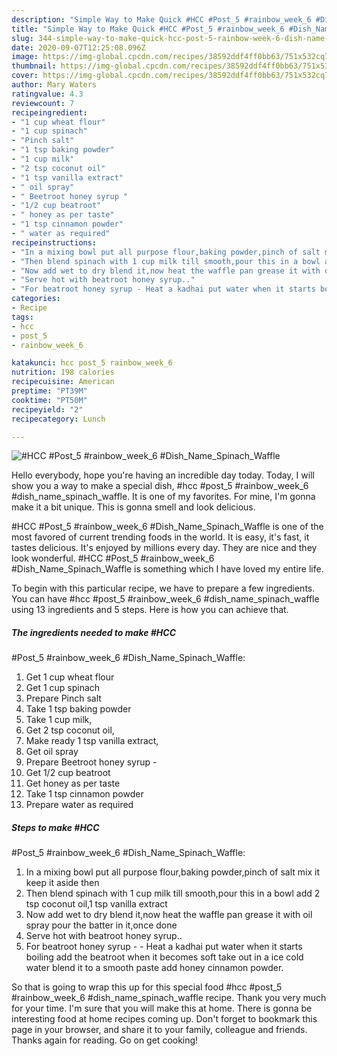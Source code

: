 ```yaml
---
description: "Simple Way to Make Quick #HCC #Post_5 #rainbow_week_6 #Dish_Name_Spinach_Waffle"
title: "Simple Way to Make Quick #HCC #Post_5 #rainbow_week_6 #Dish_Name_Spinach_Waffle"
slug: 344-simple-way-to-make-quick-hcc-post-5-rainbow-week-6-dish-name-spinach-waffle
date: 2020-09-07T12:25:08.096Z
image: https://img-global.cpcdn.com/recipes/38592ddf4ff0bb63/751x532cq70/hcc-post_5-rainbow_week_6-dish_name_spinach_waffle-recipe-main-photo.jpg
thumbnail: https://img-global.cpcdn.com/recipes/38592ddf4ff0bb63/751x532cq70/hcc-post_5-rainbow_week_6-dish_name_spinach_waffle-recipe-main-photo.jpg
cover: https://img-global.cpcdn.com/recipes/38592ddf4ff0bb63/751x532cq70/hcc-post_5-rainbow_week_6-dish_name_spinach_waffle-recipe-main-photo.jpg
author: Mary Waters
ratingvalue: 4.3
reviewcount: 7
recipeingredient:
- "1 cup wheat flour"
- "1 cup spinach"
- "Pinch salt"
- "1 tsp baking powder"
- "1 cup milk"
- "2 tsp coconut oil"
- "1 tsp vanilla extract"
- " oil spray"
- " Beetroot honey syrup "
- "1/2 cup beatroot"
- " honey as per taste"
- "1 tsp cinnamon powder"
- " water as required"
recipeinstructions:
- "In a mixing bowl put all purpose flour,baking powder,pinch of salt mix it keep it aside then"
- "Then blend spinach with 1 cup milk till smooth,pour this in a bowl add 2 tsp coconut oil,1 tsp vanilla extract"
- "Now add wet to dry blend it,now heat the waffle pan grease it with oil spray pour the batter in it,once done"
- "Serve hot with beatroot honey syrup.."
- "For beatroot honey syrup - Heat a kadhai put water when it starts boiling add the beatroot when it becomes soft take out in a ice cold water blend it to a smooth paste add honey cinnamon powder."
categories:
- Recipe
tags:
- hcc
- post_5
- rainbow_week_6

katakunci: hcc post_5 rainbow_week_6 
nutrition: 198 calories
recipecuisine: American
preptime: "PT39M"
cooktime: "PT50M"
recipeyield: "2"
recipecategory: Lunch

---
```



![#HCC
#Post_5
#rainbow_week_6
#Dish_Name_Spinach_Waffle](https://img-global.cpcdn.com/recipes/38592ddf4ff0bb63/751x532cq70/hcc-post_5-rainbow_week_6-dish_name_spinach_waffle-recipe-main-photo.jpg)

Hello everybody, hope you're having an incredible day today. Today, I will show you a way to make a special dish, #hcc
#post_5
#rainbow_week_6
#dish_name_spinach_waffle. It is one of my favorites. For mine, I'm gonna make it a bit unique. This is gonna smell and look delicious.



#HCC
#Post_5
#rainbow_week_6
#Dish_Name_Spinach_Waffle is one of the most favored of current trending foods in the world. It is easy, it's fast, it tastes delicious. It's enjoyed by millions every day. They are nice and they look wonderful. #HCC
#Post_5
#rainbow_week_6
#Dish_Name_Spinach_Waffle is something which I have loved my entire life.


To begin with this particular recipe, we have to prepare a few ingredients. You can have #hcc
#post_5
#rainbow_week_6
#dish_name_spinach_waffle using 13 ingredients and 5 steps. Here is how you can achieve that.

<!--inarticleads1-->

##### The ingredients needed to make #HCC
#Post_5
#rainbow_week_6
#Dish_Name_Spinach_Waffle:

1. Get 1 cup wheat flour
1. Get 1 cup spinach
1. Prepare Pinch salt
1. Take 1 tsp baking powder
1. Take 1 cup milk,
1. Get 2 tsp coconut oil,
1. Make ready 1 tsp vanilla extract,
1. Get  oil spray
1. Prepare  Beetroot honey syrup -
1. Get 1/2 cup beatroot
1. Get  honey as per taste
1. Take 1 tsp cinnamon powder
1. Prepare  water as required




<!--inarticleads2-->

##### Steps to make #HCC
#Post_5
#rainbow_week_6
#Dish_Name_Spinach_Waffle:

1. In a mixing bowl put all purpose flour,baking powder,pinch of salt mix it keep it aside then
1. Then blend spinach with 1 cup milk till smooth,pour this in a bowl add 2 tsp coconut oil,1 tsp vanilla extract
1. Now add wet to dry blend it,now heat the waffle pan grease it with oil spray pour the batter in it,once done
1. Serve hot with beatroot honey syrup..
1. For beatroot honey syrup - - Heat a kadhai put water when it starts boiling add the beatroot when it becomes soft take out in a ice cold water blend it to a smooth paste add honey cinnamon powder.




So that is going to wrap this up for this special food #hcc
#post_5
#rainbow_week_6
#dish_name_spinach_waffle recipe. Thank you very much for your time. I'm sure that you will make this at home. There is gonna be interesting food at home recipes coming up. Don't forget to bookmark this page in your browser, and share it to your family, colleague and friends. Thanks again for reading. Go on get cooking!
